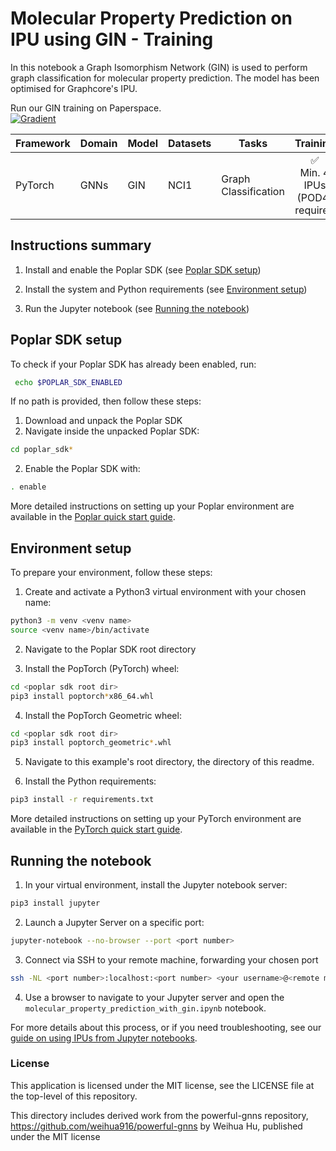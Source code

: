 # Molecular Property Prediction on IPU using GIN - Training

In this notebook a Graph Isomorphism Network (GIN) is used to perform graph classification for molecular property prediction. The model has been optimised for Graphcore's IPU.

Run our GIN training on Paperspace.
<br>
[![Gradient](../../../gradient-badge.svg)](https://ipu.dev/1vOXXi)

| Framework | Domain | Model | Datasets | Tasks | Training | Inference | Reference |
|-----------|--------|-------|----------|-------|----------|-----------|-----------|
| PyTorch | GNNs | GIN | NCI1 | Graph Classification | <div style="text-align: center;">✅ <br>Min. 4 IPUs (POD4) required | <p style="text-align: center;">❌ | [Graph Isomorphism Network](https://arxiv.org/pdf/1810.00826.pdf) |

## Instructions summary

1. Install and enable the Poplar SDK (see [Poplar SDK setup](##poplar-sdk-setup))

2. Install the system and Python requirements (see [Environment setup](##environment-setup))

3. Run the Jupyter notebook (see [Running the notebook](##running-the-notebook))

## Poplar SDK setup

To check if your Poplar SDK has already been enabled, run:
```bash
 echo $POPLAR_SDK_ENABLED
 ```

If no path is provided, then follow these steps:

1. Download and unpack the Poplar SDK
2. Navigate inside the unpacked Poplar SDK:
```bash
cd poplar_sdk*
```
2. Enable the Poplar SDK with:
```bash
. enable
```

More detailed instructions on setting up your Poplar environment are available in the [Poplar quick start guide](https://docs.graphcore.ai/projects/poplar-quick-start).


## Environment setup

To prepare your environment, follow these steps:

1. Create and activate a Python3 virtual environment with your chosen name:
```bash
python3 -m venv <venv name>
source <venv name>/bin/activate
```

2. Navigate to the Poplar SDK root directory

3. Install the PopTorch (PyTorch) wheel:
```bash
cd <poplar sdk root dir>
pip3 install poptorch*x86_64.whl
```

4. Install the PopTorch Geometric wheel:
```bash
cd <poplar sdk root dir>
pip3 install poptorch_geometric*.whl
```

5. Navigate to this example's root directory, the directory of this readme.

6. Install the Python requirements:
```bash
pip3 install -r requirements.txt
```

More detailed instructions on setting up your PyTorch environment are available in the [PyTorch quick start guide](https://docs.graphcore.ai/projects/pytorch-quick-start).

## Running the notebook

1. In your virtual environment, install the Jupyter notebook server:
```bash
pip3 install jupyter
```

2. Launch a Jupyter Server on a specific port:
```bash
jupyter-notebook --no-browser --port <port number>
```

3. Connect via SSH to your remote machine, forwarding your chosen port
```bash
ssh -NL <port number>:localhost:<port number> <your username>@<remote machine>
```

4. Use a browser to navigate to your Jupyter server and open the `molecular_property_prediction_with_gin.ipynb` notebook.

For more details about this process, or if you need troubleshooting, see our
[guide on using IPUs from Jupyter notebooks](https://github.com/graphcore/examples/tree/master/tutorials/tutorials/standard_tools/using_jupyter).

### License

This application is licensed under the MIT license, see the LICENSE file at the top-level of this repository.

This directory includes derived work from the powerful-gnns repository, https://github.com/weihua916/powerful-gnns by Weihua Hu, published under the MIT license
